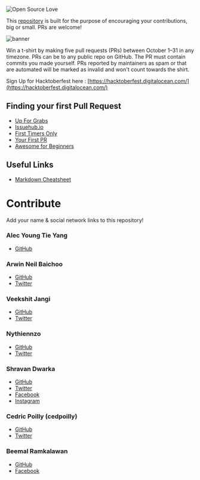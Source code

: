 ![Open Source Love](https://img.shields.io/badge/Open%20Source-%E2%9D%A4-pink.svg)

This [repository](https://github.com/Front-End-Coders-Mauritius/hacktoberfestmu-2019) is built for the purpose of encouraging your contributions, big or small. PRs are welcome!

![banner](https://github.com/Front-End-Coders-Mauritius/hacktoberfestmu-2019/raw/master/assets/hacktoberfest_banner.png)


Win a t-shirt by making five pull requests (PRs) between October 1–31 in any timezone. PRs can be to any public repo on GitHub. The PR must contain commits you made yourself. PRs reported by maintainers as spam or that are automated will be marked as invalid and won't count towards the shirt.

Sign Up for Hacktoberfest here : [https://hacktoberfest.digitalocean.com/](https://hacktoberfest.digitalocean.com/)

## Finding your first Pull Request
- [Up For Grabs](https://up-for-grabs.net/)
- [Issuehub.io](http://issuehub.io/)
- [First Timers Only](https://www.firsttimersonly.com/)
- [Your First PR](http://yourfirstpr.github.io/)
- [Awesome for Beginners](https://github.com/mungell/awesome-for-beginners)

## Useful Links
- [Markdown Cheatsheet](https://github.com/adam-p/markdown-here/wiki/Markdown-Cheatsheet)


# Contribute
Add your name & social network links to this repository!
### Alec Young Tie Yang
 - [GitHub](https://github.com/Alecyty)

### Arwin Neil Baichoo
- [GitHub](github.com/arwinneil)
- [Twitter](twitter.com/arwinneil)

### Veekshit Jangi
- [GitHub](github.com/varesh007)
- [Twitter](twitter.com/varesh0071)

### Nythiennzo
- [GitHub](github.com/Nythiennzo)
- [Twitter](twitter.com/Nythiennzo)

### Shravan Dwarka
- [GitHub](github.com/shravanSD)
- [Twitter](twitter.com/shravandwarka)
- [Facebook](facebook.com/sudhveer)
- [Instagram](instragram.com/shravandwarka)

### Cedric Poilly (cedpoilly)
- [GitHub](github.com/cedpoilly)
- [Twitter](twitter.com/cedpoilly)

### Beemal Ramkalawan
- [GitHub](https://github.com/MindScaper)
- [Facebook](https://facebook.com/Reox21)
